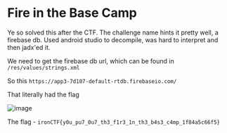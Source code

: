 # Fire in the Base Camp

Ye so solved this after the CTF. The challenge name hints it pretty well, a firebase db. Used android studio to decompile, was hard to interpret and then jadx'ed it.

We need to get the firebase db url, which can be found in `/res/values/strings.xml`

So this `https://app3-7d107-default-rtdb.firebaseio.com/`

That literally had the flag

![image](https://github.com/user-attachments/assets/b8a2974b-dd13-4078-8eb2-2d580cd47617)

The flag - `ironCTF{y0u_pu7_0u7_th3_f1r3_1n_th3_b4s3_c4mp_1f84a5c66f5}`
